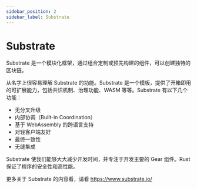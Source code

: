 ```yaml
---
sidebar_position: 2
sidebar_label: Substrate
---
```


# Substrate

Substrate 是一个模块化框架，通过组合定制或预先构建的组件，可以创建独特的区块链。

从名字上很容易理解 Substrate 的功能。Substrate 是一个模板，提供了开箱即用的可扩展能力，包括共识机制、治理功能、WASM 等等。Substrate 有以下几个功能：

- 无分叉升级
- 内部协调（Built-in Coordination）
- 基于 WebAssembly 的跨语言支持
- 对轻客户端友好
- 最终一致性
- 无缝集成

Substrate 使我们能够大大减少开发时间，并专注于开发主要的 Gear 组件。Rust 保证了程序的安全性和高性能。

更多关于 Substrate 的内容看，请看 https://www.substrate.io/
